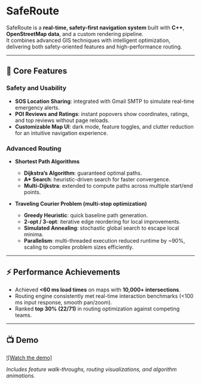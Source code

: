 # SafeRoute

SafeRoute is a **real-time, safety-first navigation system** built with **C++**, **OpenStreetMap data**, and a custom rendering pipeline.  
It combines advanced GIS techniques with intelligent optimization, delivering both safety-oriented features and high-performance routing.

---

## 🔑 Core Features

### Safety and Usability
- **SOS Location Sharing**: integrated with Gmail SMTP to simulate real-time emergency alerts.  
- **POI Reviews and Ratings**: instant popovers show coordinates, ratings, and top reviews without page reloads.  
- **Customizable Map UI**: dark mode, feature toggles, and clutter reduction for an intuitive navigation experience.  

### Advanced Routing
- **Shortest Path Algorithms**
  - **Dijkstra’s Algorithm**: guaranteed optimal paths.  
  - **A\* Search**: heuristic-driven search for faster convergence.  
  - **Multi-Dijkstra**: extended to compute paths across multiple start/end points.  

- **Traveling Courier Problem (multi-stop optimization)**
  - **Greedy Heuristic**: quick baseline path generation.  
  - **2-opt / 3-opt**: iterative edge reordering for local improvements.  
  - **Simulated Annealing**: stochastic global search to escape local minima.  
  - **Parallelism**: multi-threaded execution reduced runtime by ~90%, scaling to complex problem sizes efficiently.  

---

## ⚡ Performance Achievements
- Achieved **<60 ms load times** on maps with **10,000+ intersections**.  
- Routing engine consistently met real-time interaction benchmarks (<100 ms input response, smooth pan/zoom).  
- Ranked **top 30% (22/71)** in routing optimization against competing teams.  

---
## 📺 Demo

[![Watch the demo]](./SafeRoute%20Slideshow%20Presentation.mp4)

*Includes feature walk-throughs, routing visualizations, and algorithm animations.*
